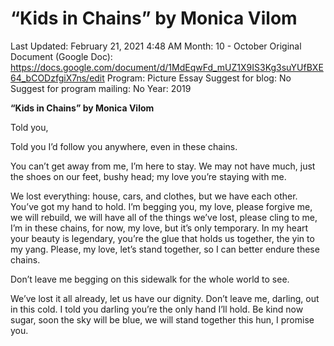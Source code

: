 # “Kids in Chains” by Monica Vilom

Last Updated: February 21, 2021 4:48 AM
Month: 10 - October
Original Document (Google Doc): https://docs.google.com/document/d/1MdEqwFd_mUZ1X9IS3Kg3suYUfBXE64_bCODzfgiX7ns/edit
Program: Picture Essay
Suggest for blog: No
Suggest for program mailing: No
Year: 2019

**“Kids in Chains” by Monica Vilom**

Told you,

Told you I’d follow you anywhere, even in these chains.

You can’t get away from me, I’m here to stay. We may not have much, just the shoes on our feet, bushy head; my love you’re staying with me.

We lost everything: house, cars, and clothes, but we have each other. You’ve got my hand to hold. I’m begging you, my love, please forgive me, we will rebuild, we will have all of the things we’ve lost, please cling to me, I’m in these chains, for now, my love, but it’s only temporary. In my heart your beauty is legendary, you’re the glue that holds us together, the yin to my yang. Please, my love, let’s stand together, so I can better endure these chains.

Don’t leave me begging on this sidewalk for the whole world to see.

We’ve lost it all already, let us have our dignity. Don’t leave me, darling, out in this cold. I told you darling you’re the only hand I’ll hold. Be kind now sugar, soon the sky will be blue, we will stand together this hun, I promise you.
